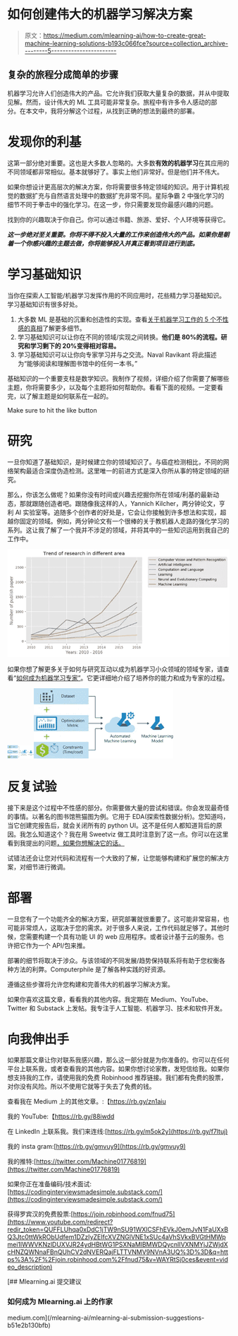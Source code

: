 # 如何创建伟大的机器学习解决方案

> 原文：<https://medium.com/mlearning-ai/how-to-create-great-machine-learning-solutions-b193c066fce?source=collection_archive---------5----------------------->

## 复杂的旅程分成简单的步骤

机器学习允许人们创造伟大的产品。它允许我们获取大量复杂的数据，并从中提取见解。然而，设计伟大的 ML 工具可能非常复杂。旅程中有许多令人感动的部分。在本文中，我将分解这个过程，从找到正确的想法到最终的部署。

# 发现你的利基

这第一部分绝对重要。这也是大多数人忽略的。大多数**有效的机器学习**在其应用的不同领域都非常相似。基本就够好了。事实上他们非常好。但是他们并不伟大。

如果你想设计更高层次的解决方案，你将需要很多特定领域的知识。用于计算机视觉的数据扩充与自然语言处理中的数据扩充非常不同。星际争霸 2 中强化学习的细节不同于拳击中的强化学习。在这一步，你只需要发现你最感兴趣的问题。

找到你的兴趣取决于你自己。你可以通过书籍、旅游、爱好、个人环境等获得它。

***这一步绝对至关重要。你将不得不投入大量的工作来创造伟大的产品。如果你是朝着一个你感兴趣的主题去做，你将能够投入并真正看到项目进行到底。***

# 学习基础知识

当你在探索人工智能/机器学习发挥作用的不同应用时，花些精力学习基础知识。学习基础知识有很多好处。

1.  大多数 ML 是基础的沉重和创造性的实现。查看[关于机器学习工作的 5 个不性感的真相](/mlearning-ai/5-unsexy-truths-about-working-in-machine-learning-d44369e1e088)了解更多细节。
2.  学习基础知识可以让你在不同的领域/实现之间转换。**他们是 80%的流程。研究和学习剩下的 20%变得相对容易。**
3.  学习基础知识可以让你向专家学习并与之交流。Naval Ravikant 将此描述为“能够阅读和理解图书馆中的任何一本书。”

基础知识的一个重要支柱是数学知识。我制作了视频，详细介绍了你需要了解哪些主题，你将需要多少，以及每个主题将如何帮助你。看看下面的视频。一定要看完，以了解主题是如何联系在一起的。

Make sure to hit the like button

# 研究

一旦你知道了基础知识，是时候建立你的领域知识了。与癌症检测相比，不同的网络架构最适合深度伪造检测。这里唯一的前进方式是深入你所从事的特定领域的研究。

那么，你该怎么做呢？如果你没有时间或兴趣去挖掘你所在领域/利基的最新动态，那就跟随创造者吧。跟随像我这样的人，Yannich Kilcher，两分钟论文，亨利 AI 实验室等。追随多个创作者的好处是，它会让你接触到许多想法和实现，超越你固定的领域。例如，两分钟论文有一个很棒的关于教机器人走路的强化学习的系列。这让我了解了一个我并不涉足的领域，并将其中的一些知识运用到我自己的工作中。

![](img/a4f23ed302f7c0b626344f1e85efb6bf.png)

如果你想了解更多关于如何与研究互动以成为机器学习小众领域的领域专家，请查看“[如何成为机器学习专家”](/geekculture/an-overlooked-tool-for-becoming-a-machine-learning-expert-edfef1556135)。它更详细地介绍了培养你的能力和成为专家的过程。

![](img/8bb1bf878828ee6e8d4063aef43fc076.png)![](img/d3762472f1c1c9fd84cda99863d957f7.png)

# 反复试验

接下来是这个过程中不性感的部分。你需要做大量的尝试和错误。你会发现最奇怪的事情。以著名的图书馆熊猫图为例。它用于 EDA(探索性数据分析)。您知道吗，当它创建完报告后，就会关闭所有的 python UI。这不是任何人都知道背后的原因。我怎么知道这个？我在用 Sweetviz 做工具时注意到了这一点。你可以在这里看到我提出的问题[，如果你想解决它的话。](https://github.com/fbdesignpro/sweetviz/issues/56)

试错法还会让您对代码和流程有一个大致的了解，让您能够构建和扩展您的解决方案，对细节进行微调。

# 部署

一旦您有了一个功能齐全的解决方案，研究部署就很重要了。这可能非常容易，也可能非常烦人，这取决于您的需求。对于很多人来说，工作代码就足够了。其他时候，您需要构建一个具有功能 UI 的 web 应用程序。或者设计基于云的服务。也许把它作为一个 API/包来推。

部署的细节将取决于涉众。与该领域的不同发展/趋势保持联系将有助于您权衡各种方法的利弊。Computerphile 是了解各种实践的好资源。

遵循这些步骤将允许您构建和完善伟大的机器学习解决方案。

如果你喜欢这篇文章，看看我的其他内容。我定期在 Medium、YouTube、Twitter 和 Substack 上发帖。我专注于人工智能、机器学习、技术和软件开发。

# 向我伸出手

如果那篇文章让你对联系我感兴趣，那么这一部分就是为你准备的。你可以在任何平台上联系我，或者查看我的其他内容。如果你想讨论家教，发短信给我。如果你想支持我的工作，请使用我的免费 Robinhood 推荐链接。我们都有免费的股票，对你没有风险。所以不使用它就等于失去了免费的钱。

查看我在 Medium 上的其他文章。:【https://rb.gy/zn1aiu 

我的 YouTube:【https://rb.gy/88iwdd 

在 LinkedIn 上联系我。我们来连线:[https://rb.gy/m5ok2y](https://rb.gy/f7ltuj)

我的 insta gram:[https://rb.gy/gmvuy9](https://rb.gy/gmvuy9)

我的推特:[https://twitter.com/Machine01776819](https://twitter.com/Machine01776819)

如果你正在准备编码/技术面试:[https://codinginterviewsmadesimple.substack.com/](https://codinginterviewsmadesimple.substack.com/)

获得罗宾汉的免费股票:[https://join.robinhood.com/fnud75](https://www.youtube.com/redirect?redir_token=QUFFLUhqa0xDdC1jTW9nSU91WXlCSFhEVkJ0emJvN1FaUXxBQ3Jtc0ttWkRObUdfem1DZzIyZElfcXVZNGlVNE1xSUc4aVhSVkxBVGtHMWpmei1lWWVKNzlDUXVJR24ydHBtWG1PSXNaMlBMWDQycnlIVXNMYjJZWjdXcHNZQWNnaFBnQUhCV2dNVERQajFLTTVNMV9NVnA3UQ%3D%3D&q=https%3A%2F%2Fjoin.robinhood.com%2Ffnud75&v=WAYRtSj0ces&event=video_description)

[](/mlearning-ai/mlearning-ai-submission-suggestions-b51e2b130bfb) [## Mlearning.ai 提交建议

### 如何成为 Mlearning.ai 上的作家

medium.com](/mlearning-ai/mlearning-ai-submission-suggestions-b51e2b130bfb)